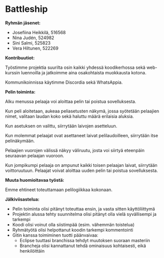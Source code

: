 # **Battleship**

**Ryhmän jäsenet:**

- Josefiina Heikkilä, 516568
- Nina Judén, 524982
- Sini Salmi, 525823
- Vera Hiltunen, 522269

**Kontribuutiot:**

Työstimme projektia suurilta osin kaikki yhdessä koodikerhossa sekä web-kurssin luennoilla ja jatkoimme aina osakohtaista muokkausta kotona.

Kommunikoinnissa käytimme Discordia sekä WhatsAppia.

**Pelin toiminta:**

Alku menussa pelaaja voi aloittaa pelin tai poistua sovelluksesta.

Kun peli aloitetaan, aukeaa peliasetusten näkymä, jossa syötetään pelaajien nimet, valitaan laudan koko sekä haluttu määrä erilaisia aluksia.

Kun asetuksen on valittu, siirrytään laivojen asetteluun. 

Kun molemmat pelaajat ovat asettaneet laivat pelilaudoilleen, siirrytään itse pelinäkymään.

Pelaajien vuorojen välissä näkyy väliruutu, josta voi siirtyä eteenpäin seuraavan pelaajan vuoroon.

Kun jompikumpi pelaaja on ampunut kaikki toisen pelaajan laivat, siirrytään voittoruutuun. Pelaajat voivat aloittaa uuden pelin tai poistua sovelluksesta.

**Muuta huomioitavaa työstä:**

Emme ehtineet toteuttamaan pelilogiikkaa kokonaan.

**Jälkiviisastelua:**

- Pelin toiminta olisi pitänyt toteuttaa ensin, ja vasta sitten käyttöliittymä
- Projektin alussa tehty suunnitelma olisi pitänyt olla vielä syvällisempi ja tarkempi
- Koodi olisi voinut olla siistimpää (esim. vähemmän toistelua)
- Ryhmätyötä olisi helpottanut koodin tarkempi kommentointi
- Gitin kanssa toimiminen tuotti päänvaivaa:
    - Eclipse tuuttasi branchissa tehdyt muutoksen suoraan masteriin
    - Brancheja olisi kannattanut tehdä ominaisuus kohtaisesti, eikä henkilöittäin
